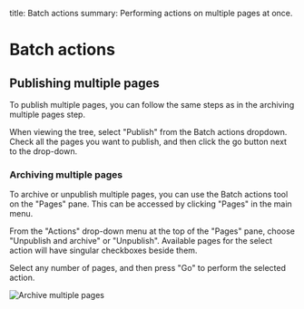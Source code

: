 title: Batch actions
summary: Performing actions on multiple pages at once.

# Batch actions

## Publishing multiple pages

To publish multiple pages, you can follow the same steps as in the archiving multiple pages step.

When viewing the tree, select "Publish" from the Batch actions dropdown.
Check all the pages you want to publish, and then click the go button next to the drop-down.

### Archiving multiple pages

To archive or unpublish multiple pages, you can use the Batch actions tool on the
"Pages" pane. This can be accessed by clicking "Pages" in the main menu.

From the "Actions" drop-down menu at the top of the "Pages" pane, choose
"Unpublish and archive" or "Unpublish". Available pages for the select action will have singular checkboxes beside them.

Select any number of pages, and then press "Go" to perform the selected action.

![Archive multiple pages](/_images/Archive-Multiple-Pages.png)
